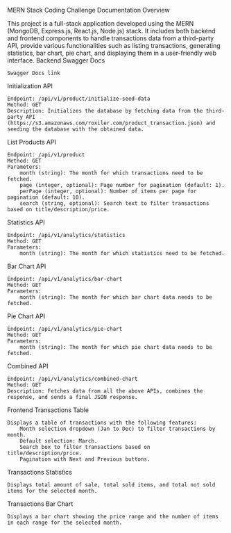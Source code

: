MERN Stack Coding Challenge Documentation
Overview

This project is a full-stack application developed using the MERN (MongoDB, Express.js, React.js, Node.js) stack. It includes both backend and frontend components to handle transactions data from a third-party API, provide various functionalities such as listing transactions, generating statistics, bar chart, pie chart, and displaying them in a user-friendly web interface.
Backend
Swagger Docs

    Swagger Docs link

Initialization API

    Endpoint: /api/v1/product/initialize-seed-data
    Method: GET
    Description: Initializes the database by fetching data from the third-party API (https://s3.amazonaws.com/roxiler.com/product_transaction.json) and seeding the database with the obtained data.

List Products API

    Endpoint: /api/v1/product
    Method: GET
    Parameters:
        month (string): The month for which transactions need to be fetched.
        page (integer, optional): Page number for pagination (default: 1).
        perPage (integer, optional): Number of items per page for pagination (default: 10).
        search (string, optional): Search text to filter transactions based on title/description/price.

Statistics API

    Endpoint: /api/v1/analytics/statistics
    Method: GET
    Parameters:
        month (string): The month for which statistics need to be fetched.

Bar Chart API

    Endpoint: /api/v1/analytics/bar-chart
    Method: GET
    Parameters:
        month (string): The month for which bar chart data needs to be fetched.

Pie Chart API

    Endpoint: /api/v1/analytics/pie-chart
    Method: GET
    Parameters:
        month (string): The month for which pie chart data needs to be fetched.

Combined API

    Endpoint: /api/v1/analytics/combined-chart
    Method: GET
    Description: Fetches data from all the above APIs, combines the response, and sends a final JSON response.

Frontend
Transactions Table

    Displays a table of transactions with the following features:
        Month selection dropdown (Jan to Dec) to filter transactions by month.
        Default selection: March.
        Search box to filter transactions based on title/description/price.
        Pagination with Next and Previous buttons.

Transactions Statistics

    Displays total amount of sale, total sold items, and total not sold items for the selected month.

Transactions Bar Chart

    Displays a bar chart showing the price range and the number of items in each range for the selected month.
